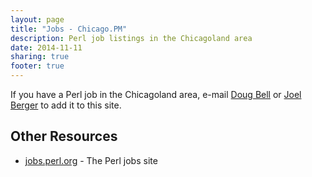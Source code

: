 ```yaml
---
layout: page
title: "Jobs - Chicago.PM"
description: Perl job listings in the Chicagoland area
date: 2014-11-11
sharing: true
footer: true
---
```


If you have a Perl job in the Chicagoland area, e-mail <a
href="mailto:madcityzen+chipm@gmail.com">Doug Bell</a> or <a
href="mailto:joel.a.berger+chipm@gmail.com">Joel Berger</a> to add it to this site.

## Other Resources

* <a href="http://jobs.perl.org">jobs.perl.org</a> - The Perl jobs site
